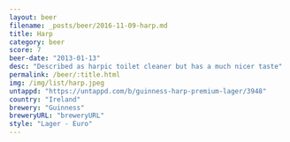 ```yaml
---
layout: beer
filename: _posts/beer/2016-11-09-harp.md
title: Harp
category: beer
score: 7
beer-date: "2013-01-13"
desc: "Described as harpic toilet cleaner but has a much nicer taste"
permalink: /beer/:title.html
img: /img/list/harp.jpeg
untappd: "https://untappd.com/b/guinness-harp-premium-lager/3948"
country: "Ireland"
brewery: "Guinness"
breweryURL: "breweryURL"
style: "Lager - Euro"
---
```

